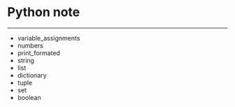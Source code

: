 # Python note
___

* variable_assignments
* numbers
* print_formated
* string
* list
* dictionary
* tuple
* set
* boolean